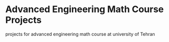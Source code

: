 # Advanced Engineering Math Course Projects
projects for advanced engineering math course at university of Tehran
